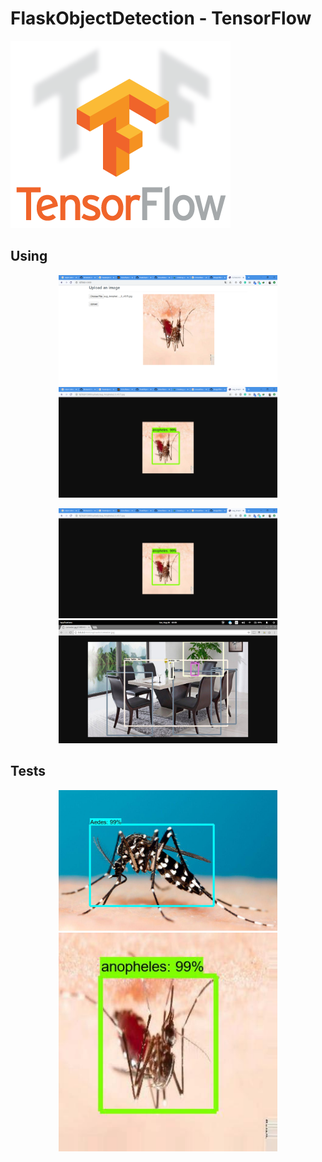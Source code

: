 # FlaskObjectDetection - TensorFlow

[![](images/logo.png)](https://www.tensorflow.org/)

## Using

<p align="center">
  <img src="images/output.jpg" width="350"/>
  <img src="images/klo.png" width="350"/>
</p>

<p align="center">
  <img src="images/klo.png" width="350"/>
  <img src="images/image6.png" width="350"/>
</p>

## Tests

<p align="center">
  <img src="uploads/aedes_albopictus.jpg" width="350"/>
  <img src="uploads/aug_Anopheles2_0_4575.jpg" width="350"/>
</p>
